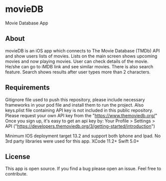 # movieDB
Movie Database App 

## About

movieDB is an iOS app which connects to The Movie Database (TMDb) API and show users lists of movies. 
Lists on the main screen shows upcoming movies and now playing movies. 
User can check details of the movie. He/she can go to iMDB link and see similar movies.
There is also search feature. Search shows results after user types more than 2 characters.

## Requirements

 Gitignore file used to push this repository, please include necessary frameworks in your pod file and install them to run the project. 
 Also keys.plist file containing API key is not included in this public repository. Please request your own API key from the "https://www.themoviedb.org/"
 Once you sign up, it's easy to get an api key by: Your Profile > Settings > API  ("https://developers.themoviedb.org/3/getting-started/introduction")
 
 Minimum IOS deployment target 13.2 and support both Iphone and Ipad. No 3rd party libraries were used for this app.
 XCode 11.2+ Swift 5.0+

## License

This app is open source. If you find a bug please open an issue. Feel free to contribute.
